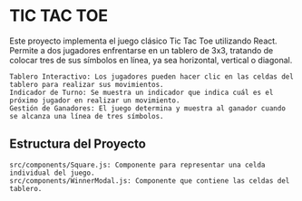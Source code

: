 # TIC TAC TOE
Este proyecto implementa el juego clásico Tic Tac Toe utilizando React. Permite a dos jugadores enfrentarse en un tablero de 3x3, tratando de colocar tres de sus símbolos en línea, ya sea horizontal, vertical o diagonal.

    Tablero Interactivo: Los jugadores pueden hacer clic en las celdas del tablero para realizar sus movimientos.
    Indicador de Turno: Se muestra un indicador que indica cuál es el próximo jugador en realizar un movimiento.
    Gestión de Ganadores: El juego determina y muestra al ganador cuando se alcanza una línea de tres símbolos.

## Estructura del Proyecto

    src/components/Square.js: Componente para representar una celda individual del juego.
    src/components/WinnerModal.js: Componente que contiene las celdas del tablero.
